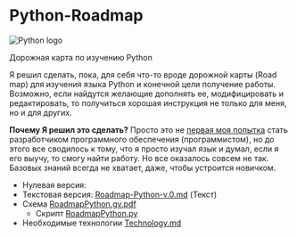 # Python-Roadmap
![Python logo](https://www.python.org/static/img/python-logo.png)

Дорожная карта по изучению Python

Я решил сделать, пока, для себя что-то вроде дорожной карты (Road map) для изучения языка Python и конечной цели получение работы.  Возможно, если найдутся желающие дополнять ее, модифицировать и редактировать, то получиться хорошая инструкция не только для меня, но и для других. 

**Почему Я решил это сделать?** Просто это не [первая моя попытка](https://github.com/GnuriaN/Python-Roadmap/blob/master/previous-history.md) стать разработчиком программного обеспечения (программистом), но до этого все сводилось к тому, что я просто изучал язык и думал, если я его выучу, то смогу найти работу. Но все оказалось совсем не так. Базовых знаний всегда не хватает, даже, чтобы устроится новичком.

* Нулевая версия:  
 * Текстовая версия: [Roadmap-Python-v.0.md](https://github.com/GnuriaN/Python-Roadmap/blob/master/Roadmap-Python-v.0.md) (Текст)
 * Схема [RoadmapPython.gv.pdf](https://github.com/GnuriaN/Python-Roadmap/blob/master/RoadmapPython.gv.pdf)
      * Скрипт [RoadmapPython.py](https://github.com/GnuriaN/Python-Roadmap/blob/master/RoadmapPython.py)
* Необходимые технологии [Technology.md](https://github.com/GnuriaN/Python-Roadmap/blob/master/Technology.md)
